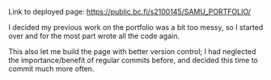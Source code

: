 Link to deployed page: https://public.bc.fi/s2100145/SAMU_PORTFOLIO/

I decided my previous work on the portfolio was a bit too messy, so I started over and for the most part wrote all the code again.

This also let me build the page with better version control; I had neglected the importance/benefit of regular commits before, and decided this time to commit much more often.
